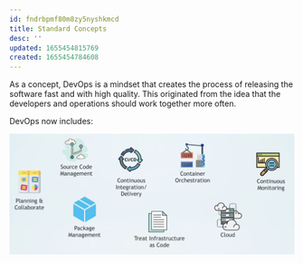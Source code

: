 ```yaml
---
id: fndrbpmf80m8zy5nyshkmcd
title: Standard Concepts
desc: ''
updated: 1655454815769
created: 1655454784608
---
```


As a concept, DevOps is a mindset that creates the process of releasing the software fast and with high quality. This originated from the idea that the developers and operations should work together more often.

DevOps now includes:

![DevOps](/assets/images/2022-06-17-13-51-06.png)
